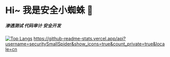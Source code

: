 # Hi~ 我是安全小蜘蛛 👋
##### 渗透测试 代码审计 安全开发

<!--
**securitySmallSpider/securitySmallSpider** is a ✨ _special_ ✨ repository because its `README.md` (this file) appears on your GitHub profile.

Here are some ideas to get you started:

- 🔭 I’m currently working on ...
- 🌱 I’m currently learning ...
- 👯 I’m looking to collaborate on ...
- 🤔 I’m looking for help with ...
- 💬 Ask me about ...
- 📫 How to reach me: ...
- 😄 Pronouns: ...
- ⚡ Fun fact: ...
-->
 [![Top Langs](https://github-readme-stats.vercel.app/api/top-langs/?username=securitySmallSpider&layout=compact)](https://github.com/anuraghazra/github-readme-stats)
https://github-readme-stats.vercel.app/api?username=securitySmallSpider&show_icons=true&count_private=true&locale=cn
